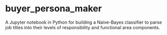 # buyer_persona_maker
A Jupyter notebook in Python for building a Naive-Bayes classifier to parse job titles into their levels of responsibility and functional area components.
